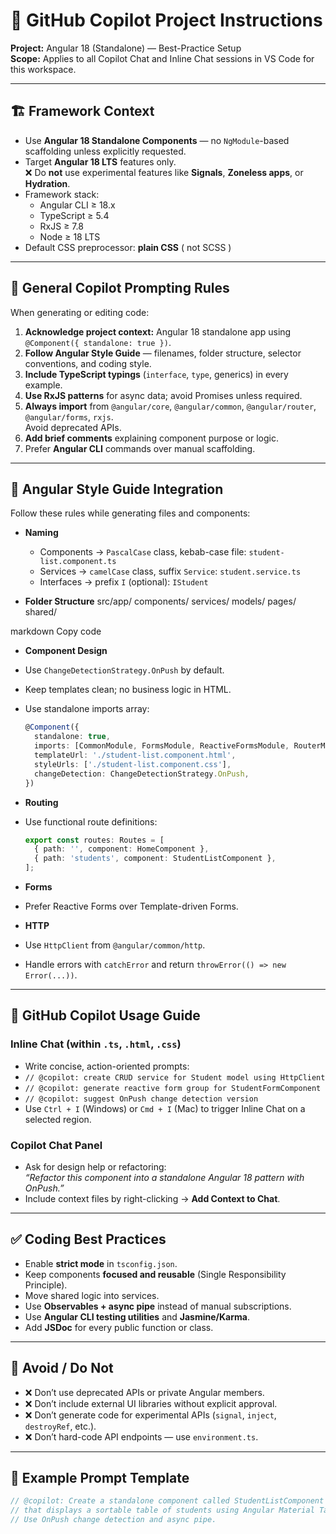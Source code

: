 # 🧭 GitHub Copilot Project Instructions
**Project:** Angular 18 (Standalone) — Best-Practice Setup  
**Scope:** Applies to all Copilot Chat and Inline Chat sessions in VS Code for this workspace.

---

## 🏗️ Framework Context
- Use **Angular 18 Standalone Components** — no `NgModule`-based scaffolding unless explicitly requested.
- Target **Angular 18 LTS** features only.  
  ❌ Do **not** use experimental features like **Signals**, **Zoneless apps**, or **Hydration**.
- Framework stack:  
  - Angular CLI ≥ 18.x  
  - TypeScript ≥ 5.4  
  - RxJS ≥ 7.8  
  - Node ≥ 18 LTS  
- Default CSS preprocessor: **plain CSS** ( not SCSS )

---

## 🧩 General Copilot Prompting Rules
When generating or editing code:
1. **Acknowledge project context:** Angular 18 standalone app using `@Component({ standalone: true })`.
2. **Follow Angular Style Guide** — filenames, folder structure, selector conventions, and coding style.
3. **Include TypeScript typings** (`interface`, `type`, generics) in every example.
4. **Use RxJS patterns** for async data; avoid Promises unless required.
5. **Always import** from `@angular/core`, `@angular/common`, `@angular/router`, `@angular/forms`, `rxjs`.  
   Avoid deprecated APIs.
6. **Add brief comments** explaining component purpose or logic.
7. Prefer **Angular CLI** commands over manual scaffolding.

---

## 🎨 Angular Style Guide Integration
Follow these rules while generating files and components:

- **Naming**
  - Components → `PascalCase` class, kebab-case file: `student-list.component.ts`
  - Services → `camelCase` class, suffix `Service`: `student.service.ts`
  - Interfaces → prefix `I` (optional): `IStudent`

- **Folder Structure**
src/app/
components/
services/
models/
pages/
shared/

markdown
Copy code

- **Component Design**
- Use `ChangeDetectionStrategy.OnPush` by default.
- Keep templates clean; no business logic in HTML.
- Use standalone imports array:  
  ```ts
  @Component({
    standalone: true,
    imports: [CommonModule, FormsModule, ReactiveFormsModule, RouterModule],
    templateUrl: './student-list.component.html',
    styleUrls: ['./student-list.component.css'],
    changeDetection: ChangeDetectionStrategy.OnPush,
  })
  ```

- **Routing**
- Use functional route definitions:  
  ```ts
  export const routes: Routes = [
    { path: '', component: HomeComponent },
    { path: 'students', component: StudentListComponent },
  ];
  ```

- **Forms**
- Prefer Reactive Forms over Template-driven Forms.

- **HTTP**
- Use `HttpClient` from `@angular/common/http`.
- Handle errors with `catchError` and return `throwError(() => new Error(...))`.

---

## 🧠 GitHub Copilot Usage Guide
### Inline Chat (within `.ts`, `.html`, `.css`)
- Write concise, action-oriented prompts:
- `// @copilot: create CRUD service for Student model using HttpClient`
- `// @copilot: generate reactive form group for StudentFormComponent`
- `// @copilot: suggest OnPush change detection version`
- Use `Ctrl + I` (Windows) or `Cmd + I` (Mac) to trigger Inline Chat on a selected region.

### Copilot Chat Panel
- Ask for design help or refactoring:  
*“Refactor this component into a standalone Angular 18 pattern with OnPush.”*
- Include context files by right-clicking → **Add Context to Chat**.

---

## ✅ Coding Best Practices
- Enable **strict mode** in `tsconfig.json`.
- Keep components **focused and reusable** (Single Responsibility Principle).
- Move shared logic into services.
- Use **Observables + async pipe** instead of manual subscriptions.
- Use **Angular CLI testing utilities** and **Jasmine/Karma**.
- Add **JSDoc** for every public function or class.

---

## 🚫 Avoid / Do Not
- ❌ Don’t use deprecated APIs or private Angular members.  
- ❌ Don’t include external UI libraries without explicit approval.  
- ❌ Don’t generate code for experimental APIs (`signal`, `inject`, `destroyRef`, etc.).  
- ❌ Don’t hard-code API endpoints — use `environment.ts`.

---

## 🧩 Example Prompt Template
```ts
// @copilot: Create a standalone component called StudentListComponent
// that displays a sortable table of students using Angular Material Table.
// Use OnPush change detection and async pipe.
